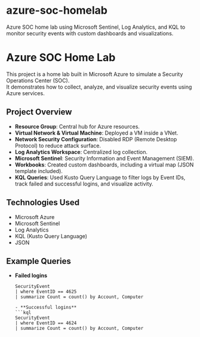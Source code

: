 # azure-soc-homelab
Azure SOC home lab using Microsoft Sentinel, Log Analytics, and KQL to monitor security events with custom dashboards and visualizations.

# Azure SOC Home Lab

This project is a home lab built in Microsoft Azure to simulate a Security Operations Center (SOC).  
It demonstrates how to collect, analyze, and visualize security events using Azure services.

## Project Overview
- **Resource Group**: Central hub for Azure resources.  
- **Virtual Network & Virtual Machine**: Deployed a VM inside a VNet.  
- **Network Security Configuration**: Disabled RDP (Remote Desktop Protocol) to reduce attack surface.  
- **Log Analytics Workspace**: Centralized log collection.  
- **Microsoft Sentinel**: Security Information and Event Management (SIEM).  
- **Workbooks**: Created custom dashboards, including a virtual map (JSON template included).  
- **KQL Queries**: Used Kusto Query Language to filter logs by Event IDs, track failed and successful logins, and visualize activity.  

## Technologies Used
- Microsoft Azure  
- Microsoft Sentinel  
- Log Analytics  
- KQL (Kusto Query Language)  
- JSON  

## Example Queries
- **Failed logins**  
  ```kql
  SecurityEvent
  | where EventID == 4625
  | summarize Count = count() by Account, Computer

  - **Successful logins**  
  ```kql
  SecurityEvent
  | where EventID == 4624
  | summarize Count = count() by Account, Computer
